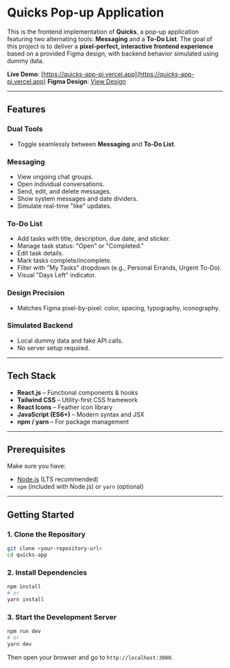 
# Quicks Pop-up Application

This is the frontend implementation of **Quicks**, a pop-up application featuring two alternating tools: **Messaging** and a **To-Do List**. The goal of this project is to deliver a **pixel-perfect, interactive frontend experience** based on a provided Figma design, with backend behavior simulated using dummy data.

**Live Demo**: [https://quicks-app-pi.vercel.app](https://quicks-app-pi.vercel.app)
**Figma Design**: [View Design](https://bit.ly/simpul-front-end-challenge-quicks)

---

##  Features

###  Dual Tools

* Toggle seamlessly between **Messaging** and **To-Do List**.

### Messaging

* View ongoing chat groups.
* Open individual conversations.
* Send, edit, and delete messages.
* Show system messages and date dividers.
* Simulate real-time "like" updates.

### To-Do List

* Add tasks with title, description, due date, and sticker.
* Manage task status: "Open" or "Completed."
* Edit task details.
* Mark tasks complete/incomplete.
* Filter with "My Tasks" dropdown (e.g., Personal Errands, Urgent To-Do).
* Visual "Days Left" indicator.

### Design Precision

* Matches Figma pixel-by-pixel: color, spacing, typography, iconography.

### Simulated Backend

* Local dummy data and fake API calls.
* No server setup required.

---

## Tech Stack

* **React.js** – Functional components & hooks
* **Tailwind CSS** – Utility-first CSS framework
* **React Icons** – Feather icon library
* **JavaScript (ES6+)** – Modern syntax and JSX
* **npm / yarn** – For package management

---

## Prerequisites

Make sure you have:

* [Node.js](https://nodejs.org/) (LTS recommended)
* `npm` (included with Node.js) or `yarn` (optional)

---

## Getting Started

### 1. Clone the Repository

```bash
git clone <your-repository-url>
cd quicks-app
```

### 2. Install Dependencies

```bash
npm install
# or
yarn install
```

### 3. Start the Development Server

```bash
npm run dev
# or
yarn dev
```

Then open your browser and go to `http://localhost:3000`.
